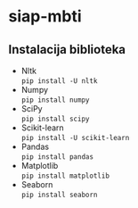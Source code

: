 # siap-mbti

## Instalacija biblioteka
* Nltk  
  ```pip install -U nltk```
* Numpy  
  ```pip install numpy```
* SciPy  
  ```pip install scipy```
* Scikit-learn  
  ```pip install -U scikit-learn```
* Pandas  
  ```pip install pandas```
* Matplotlib  
  ```pip install matplotlib```
* Seaborn  
  ```pip install seaborn```
